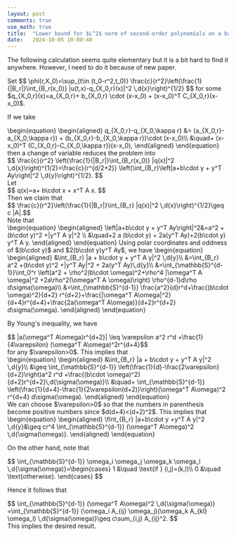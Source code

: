 ```yaml
---
layout: post
comments: true
use_math: true
title:  "Lower bound for $L^2$ norm of second-order polynomials on a ball"
date:   2024-10-05 10:00:40 
---
```


The following calculation seems quite elementary but it is a bit hard to find it anywhere. However, I need to do it because of new paper.
 
<div>
Set 
$$  \phi(r,X_0)=\sup_{t\in (t_0-r^2,t_0)} \frac{c}{r^2}\left(\frac{1}{|B_r|}\int_{B_r(x_0)} |u(t,x)-q_{X_0,r}(x)|^2 \,d{x}\right)^{1/2} $$
for some $q_{X_0,r}(x)=a_{X_0,r}+ b_{X_0,r} \cdot (x-x_0) + (x-x_0)^T C_{X_0,r}(x-x_0)$. 
  </div>
  

If we take
<div>
\begin{equation}
\begin{aligned}
 q_{X_0,r}-q_{X_0,\kappa r} &= (a_{X_0,r}-a_{X_0,\kappa r}) + (b_{X_0,r}-b_{X_0,\kappa r})\cdot (x-x_0)\\
 &\quad+ (x-x_0)^T (C_{X_0,r}-C_{X_0,\kappa r})(x-x_0),
\end{aligned} 
\end{equation}
</div>
 then a change of variable reduces the problem into
<div>
$$ \frac{c}{r^2} \left(\frac{1}{|B_r|}\int_{B_r(x_0)} |q(x)|^2 \,d{x}\right)^{1/2}=\frac{c}{r^{d/2+2}} \left(\int_{B_r}\left|a+b\cdot y + y^T Ay\right|^2 \,d{y}\right)^{1/2}. $$  
</div>
Let 
<div>
$$  q(x)=a+ b\cdot x + x^T A x. $$
</div>
Then we claim that
<div>
$$ \frac{c}{r^2}\left(\frac{1}{|B_r|}\int_{B_r} |q(x)|^2 \,d{x}\right)^{1/2}\geq c |A|.$$
</div>
Note that 
<div>
\begin{equation}
\begin{aligned}
\left|a+b\cdot y + y^T Ay\right|^2&=a^2 + (b\cdot y)^2 +|y^T A y|^2 \\
&\quad+2 a (b\cdot y) + 2a(y^T Ay)+2(b\cdot y) y^T A y.
\end{aligned} 
\end{equation}
Using polar coordinates and oddness of $(b\cdot y)$ and $2(b\cdot y)y^T Ay$, we have 
\begin{equation}
\begin{aligned}
&\int_{B_r} |a + b\cdot y + y^T A y|^2 \,d{y}\\
&=\int_{B_r} a^2 +(b\cdot y)^2 +|y^T Ay|^2 + 2a(y^T Ay)\,d{y}\\
&=\int_{\mathbb{S}^{d-1}}\int_0^r \left(a^2 + \rho^2(b\cdot \omega)^2+\rho^4 |\omega^T A \omega|^2 +2a\rho^2(\omega^T A \omega)\right) \rho^{d-1}d\rho d\sigma(\omega)\\
&=\int_{\mathbb{S}^{d-1}} \frac{a^2}{d}r^d+\frac{(b\cdot \omega)^2}{d+2} r^{d+2}+\frac{|\omega^T A\omega|^2}{d+4}r^{d+4}+\frac{2a(\omega^T A\omega)}{d+2}r^{d+2} d\sigma(\omega).
\end{aligned} 
\end{equation}
</div>

By Young's inequality, we have 
<div>
$$ |a(\omega^T A\omega)r^{d+2}| \leq \varepsilon a^2 r^d +\frac{1}{4\varepsilon} (\omega^T A\omega)^2r^{d+4}$$
</div>
for any $\varepsilon>0$. This implies that 
<div>
\begin{equation}
\begin{aligned}
&\int_{B_r} |a + b\cdot y + y^T A y|^2 \,d{y}\\
&\geq \int_{\mathbb{S}^{d-1}} \left(\frac{1}{d}-\frac{2\varepsilon}{d+2}\right)a^2 r^d +\frac{(b\cdot \omega)^2}{d+2}r^{d+2}\,d{\sigma(\omega)}\\
&\quad+ \int_{\mathbb{S}^{d-1}} \left(\frac{1}{d+4}-\frac{1}{2\varepsilon(d+2)}\right)(\omega^T A\omega)^2 r^{d+4} d\sigma(\omega).
\end{aligned} 
\end{equation}
</div>
We can choose $\varepsilon>0$ so that the numbers in parenthesis become positive numbers since $d(d+4)<(d+2)^2$. This implies that 
<div>
\begin{equation}
\begin{aligned}
\fint_{B_r} |a+b\cdot y +y^T A y|^2 \,d{y}&\geq cr^4 \int_{\mathbb{S}^{d-1}} (\omega^T A\omega)^2 \,d{\sigma(\omega)}.
\end{aligned} 
\end{equation}
</div>

On the other hand, note that 
<div>
$$ \int_{\mathbb{S}^{d-1}} \omega_i \omega_j \omega_k \omega_l \,d{\sigma(\omega)}=\begin{cases}
1 &\quad \text{if } (i,j)=(k,l)\\
0 &\quad \text{otherwise}.
\end{cases}
$$
</div>

Hence it follows that 
<div>
$$
\int_{\mathbb{S}^{d-1}} (\omega^T A\omega)^2 \,d{\sigma(\omega)} =\int_{\mathbb{S}^{d-1}} (\omega_i A_{ij} \omega_j)(\omega_k A_{kl} \omega_l) \,d{\sigma(\omega)}\geq c\sum_{i,j} A_{ij}^2.
$$
</div>
This implies the desired result.
